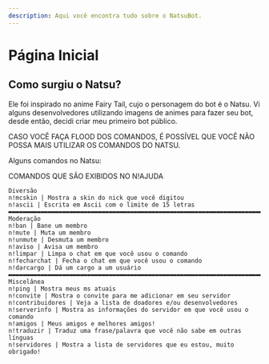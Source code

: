 ```yaml
---
description: Aqui você encontra tudo sobre o NatsuBot.
---
```


# Página Inicial

## Como surgiu o Natsu?

Ele foi inspirado no anime Fairy Tail, cujo o personagem do bot é o Natsu. Vi alguns desenvolvedores utilizando imagens de animes para fazer seu bot, desde então, decidi criar meu primeiro bot público.


 CASO VOCÊ FAÇA FLOOD DOS COMANDOS, É POSSÍVEL QUE VOCÊ NÃO POSSA MAIS UTILIZAR OS COMANDOS DO NATSU.


Alguns comandos no Natsu:


COMANDOS QUE SÃO EXIBIDOS NO N!AJUDA
```
Diversão
n!mcskin | Mostra a skin do nick que você digitou
n!ascii | Escrita em Ascii com o limite de 15 letras
▬▬▬▬▬▬▬▬▬▬▬▬▬▬▬▬▬▬▬▬▬▬▬▬▬▬▬▬▬▬▬▬▬▬▬▬▬▬▬▬▬▬▬▬▬▬▬▬▬▬▬▬▬▬▬▬▬▬▬▬▬▬▬▬▬▬▬▬▬▬▬▬▬▬▬▬▬▬▬▬▬
Moderação
n!ban | Bane um membro
n!mute | Muta um membro
n!unmute | Desmuta um membro
n!aviso | Avisa um membro
n!limpar | Limpa o chat em que você usou o comando
n!fecharchat | Fecha o chat em que você usou o comando
n!darcargo | Dá um cargo a um usuário
▬▬▬▬▬▬▬▬▬▬▬▬▬▬▬▬▬▬▬▬▬▬▬▬▬▬▬▬▬▬▬▬▬▬▬▬▬▬▬▬▬▬▬▬▬▬▬▬▬▬▬▬▬▬▬▬▬▬▬▬▬▬▬▬▬▬▬▬▬▬▬▬▬▬▬▬▬▬▬▬▬
Miscelânea
n!ping | Mostra meus ms atuais
n!convite | Mostra o convite para me adicionar em seu servidor
n!contribuidores | Veja a lista de doadores e/ou desenvolvedores
n!serverinfo | Mostra as informações do servidor em que você usou o comando
n!amigos | Meus amigos e melhores amigos!
n!traduzir | Traduz uma frase/palavra que você não sabe em outras línguas
n!servidores | Mostra a lista de servidores que eu estou, muito obrigado!
```



